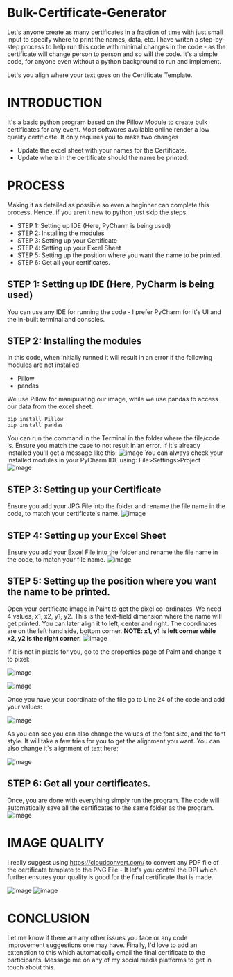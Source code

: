 # Bulk-Certificate-Generator
Let's anyone create as many certificates in a fraction of time with just small input to specify where to print the names, data, etc. I have writen a step-by-step process to help run this code with minimal changes in the code - as the certificate will change person to person and so will the code. It's a simple code, for anyone even without a python background to run and implement.

Let's you align where your text goes on the Certificate Template.

# INTRODUCTION
It's a basic python program based on the Pillow Module to create bulk certificates for any event. Most softwares available online render a low quality certificate. It only requires you to make two changes

- Update the excel sheet with your names for the Certificate.
- Update where in the certificate should the name be printed.

# PROCESS
Making it as detailed as possible so even a beginner can complete this process. Hence, if you aren't new to python just skip the steps.

- STEP 1: Setting up IDE (Here, PyCharm is being used)
- STEP 2: Installing the modules
- STEP 3: Setting up your Certificate
- STEP 4: Setting up your Excel Sheet
- STEP 5: Setting up the position where you want the name to be printed.
- STEP 6: Get all your certificates.

## STEP 1: Setting up IDE (Here, PyCharm is being used)
You can use any IDE for running the code - I prefer PyCharm for it's UI and the in-built terminal and consoles.

## STEP 2: Installing the modules
In this code, when initially runned it will result in an error if the following modules are not installed
- Pillow
- pandas

We use Pillow for manipulating our image, while we use pandas to access our data from the excel sheet.
```
pip install Pillow
pip install pandas
```

You can run the command in the Terminal in the folder where the file/code is. Ensure you match the case to not result in an error. If it's already installed you'll get a message like this:
![image](https://user-images.githubusercontent.com/80326865/135320028-f9ff60ac-4ec9-47c5-858a-60fb34026365.png)
You can always check your installed modules in your PyCharm IDE using: File>Settings>Project
![image](https://user-images.githubusercontent.com/80326865/135320587-7d0ce26b-8a86-442f-b609-660cf9ca4198.png)

## STEP 3: Setting up your Certificate
Ensure you add your JPG File into the folder and rename the file name in the code, to match your certificate's name.
![image](https://user-images.githubusercontent.com/80326865/135320886-c184b70d-4076-49a0-aabf-c5102b28901e.png)

## STEP 4: Setting up your Excel Sheet
Ensure you add your Excel File into the folder and rename the file name in the code, to match your file name.
![image](https://user-images.githubusercontent.com/80326865/135321610-da4c24e4-69d2-441c-ba2d-8e0bb3b8dd8a.png)

## STEP 5: Setting up the position where you want the name to be printed.
Open your certificate image in Paint to get the pixel co-ordinates. We need 4 values, x1, x2, y1, y2. This is the text-field dimension where the name will get printed. You can later align it to left, center and right. The coordinates are on the left hand side, bottom corner. 
**NOTE: x1, y1  is left corner while x2, y2 is the right corner.**
![image](https://user-images.githubusercontent.com/80326865/135322281-5caf271e-a8f6-48d1-9b4b-88545cc5c47b.png)

 If it is not in pixels for you, go to the properties page of Paint and change it to pixel:

![image](https://user-images.githubusercontent.com/80326865/135322605-6b12ac70-2896-4204-a7c4-d7b257f703b7.png)

![image](https://user-images.githubusercontent.com/80326865/135322971-dae47a99-2dec-4654-a739-1accef7d3800.png)

Once you have your coordinate of the file go to Line 24 of the code and add your values:

![image](https://user-images.githubusercontent.com/80326865/135323186-3e87b99d-0903-4b67-be9e-e7fa09286f93.png)

As you can see you can also change the values of the font size, and the font style. It will take a few tries for you to get the alignment you want. You can also change it's alignment of text here:

![image](https://user-images.githubusercontent.com/80326865/135323476-1a7c54fd-889e-40b5-80dc-4284311a7af0.png)


## STEP 6: Get all your certificates.
Once, you are done with everything simply run the program. The code will automatically save all the certificates to the same folder as the program. 
![image](https://user-images.githubusercontent.com/80326865/135323684-4f0aaa72-2584-493e-ad40-2041b6911ee4.png)

# IMAGE QUALITY
I really suggest using https://cloudconvert.com/ to convert any PDF file of the certificate template to the PNG File - It let's you control the DPI which further ensures your quality is good for the final certificate that is made.

![image](https://user-images.githubusercontent.com/80326865/135324023-0dd767d2-10a6-4b3a-80d5-ec93dae13acd.png)
![image](https://user-images.githubusercontent.com/80326865/135324054-e5e75941-58e9-486b-b296-a973e813a771.png)

# CONCLUSION
Let me know if there are any other issues you face or any code improvement suggestions one may have. Finally, I'd love to add an extenstion to this which automatically email the final certificate to the participants. Message me on any of my social media platforms to get in touch about this. 



